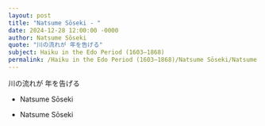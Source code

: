 ```yaml
---
layout: post
title: "Natsume Sōseki - "
date: 2024-12-28 12:00:00 -0000
author: Natsume Sōseki
quote: "川の流れが 年を告げる"
subject: Haiku in the Edo Period (1603–1868)
permalink: /Haiku in the Edo Period (1603–1868)/Natsume Sōseki/Natsume Sōseki - 
---
```


川の流れが 年を告げる
 - Natsume Sōseki

- Natsume Sōseki
